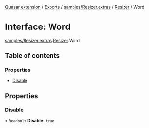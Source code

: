 [Quasar extension](../index.md) / [Exports](../modules.md) / [samples/Resizer.extras](../modules/samples_Resizer_extras.md) / [Resizer](../modules/samples_Resizer_extras.Resizer.md) / Word

# Interface: Word

[samples/Resizer.extras](../modules/samples_Resizer_extras.md).[Resizer](../modules/samples_Resizer_extras.Resizer.md).Word

## Table of contents

### Properties

- [Disable](samples_Resizer_extras.Resizer.Word.md#disable)

## Properties

### Disable

• `Readonly` **Disable**: ``true``
